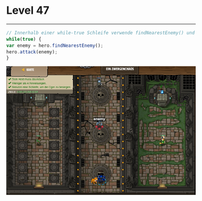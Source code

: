 # Level 47
___
```js
// Innerhalb einer while-true Schleife verwende findNearestEnemy() und greife an (attack)!
while(true) {
var enemy = hero.findNearestEnemy();
hero.attack(enemy);
}
```
<img src="images/level47.png" width= 700 />